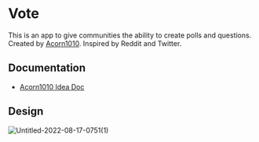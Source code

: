 # Vote

This is an app to give communities the ability to create polls and questions. Created by [Acorn1010](https://twitch.tv/acorn1010). Inspired by Reddit and Twitter.

## Documentation

- [Acorn1010 Idea Doc](https://docs.google.com/document/d/1gNoancXu7g5OviW-X_p12_3uGG5FxkauecwxAfAPOCE/edit?usp=sharing)

## Design

![Untitled-2022-08-17-0751(1)](https://user-images.githubusercontent.com/7539372/188324437-745c02e7-c917-423c-8f56-b791f06c403a.png)
